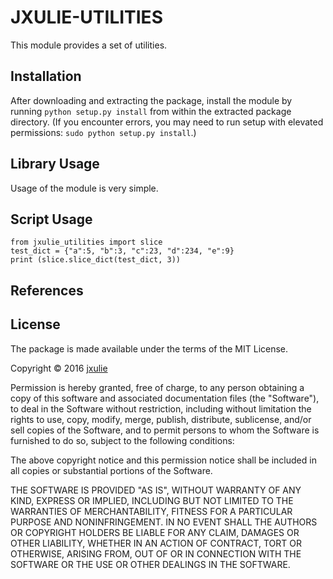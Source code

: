 JXULIE-UTILITIES
================

This module provides a set of utilities.

Installation
------------

After downloading and extracting the package, install the module by running
`python setup.py install` from within the extracted package directory. (If you
encounter errors, you may need to run setup with elevated permissions:
`sudo python setup.py install`.)

Library Usage
-------------

Usage of the module is very simple. 

Script Usage
------------

    from jxulie_utilities import slice
    test_dict = {"a":5, "b":3, "c":23, "d":234, "e":9}
    print (slice.slice_dict(test_dict, 3))


References
----------



License
-------

The package is made available under the terms of the
MIT License.

Copyright © 2016 [jxulie][me]

Permission is hereby granted, free of charge, to any person obtaining a copy
of this software and associated documentation files (the "Software"), to deal
in the Software without restriction, including without limitation the rights
to use, copy, modify, merge, publish, distribute, sublicense, and/or sell
copies of the Software, and to permit persons to whom the Software is
furnished to do so, subject to the following conditions:

The above copyright notice and this permission notice shall be included in
all copies or substantial portions of the Software.

THE SOFTWARE IS PROVIDED "AS IS", WITHOUT WARRANTY OF ANY KIND, EXPRESS OR
IMPLIED, INCLUDING BUT NOT LIMITED TO THE WARRANTIES OF MERCHANTABILITY,
FITNESS FOR A PARTICULAR PURPOSE AND NONINFRINGEMENT. IN NO EVENT SHALL THE
AUTHORS OR COPYRIGHT HOLDERS BE LIABLE FOR ANY CLAIM, DAMAGES OR OTHER
LIABILITY, WHETHER IN AN ACTION OF CONTRACT, TORT OR OTHERWISE, ARISING FROM,
OUT OF OR IN CONNECTION WITH THE SOFTWARE OR THE USE OR OTHER DEALINGS IN
THE SOFTWARE.

[me]: http://github.com/jxulie/
[pypi]: http://pypi.python.org/